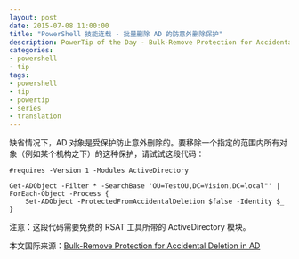 ```yaml
---
layout: post
date: 2015-07-08 11:00:00
title: "PowerShell 技能连载 - 批量删除 AD 的防意外删除保护"
description: PowerTip of the Day - Bulk-Remove Protection for Accidental Deletion in AD
categories:
- powershell
- tip
tags:
- powershell
- tip
- powertip
- series
- translation
---
```

缺省情况下，AD 对象是受保护防止意外删除的。要移除一个指定的范围内所有对象（例如某个机构之下）的这种保护，请试试这段代码：

    #requires -Version 1 -Modules ActiveDirectory
    
    Get-ADObject -Filter * -SearchBase 'OU=TestOU,DC=Vision,DC=local"' |
    ForEach-Object -Process {
        Set-ADObject -ProtectedFromAccidentalDeletion $false -Identity $_
    }

注意：这段代码需要免费的 RSAT 工具所带的 ActiveDirectory 模块。

<!--more-->
本文国际来源：[Bulk-Remove Protection for Accidental Deletion in AD](http://community.idera.com/powershell/powertips/b/tips/posts/bulk-remove-protection-for-accidental-deletion-in-ad)

